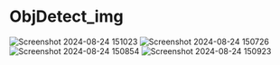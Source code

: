 # ObjDetect_img



![Screenshot 2024-08-24 151023](https://github.com/user-attachments/assets/08235e89-6208-43d3-8283-96be5876d3d6)
![Screenshot 2024-08-24 150726](https://github.com/user-attachments/assets/a6712f16-a28b-4af7-83e3-d13110ce9c28)
![Screenshot 2024-08-24 150854](https://github.com/user-attachments/assets/dc1bd092-f5f0-4727-87de-df37d2006dc2)
![Screenshot 2024-08-24 150923](https://github.com/user-attachments/assets/7db0b788-f790-4b4c-83fb-5c73bdc9aaec)
